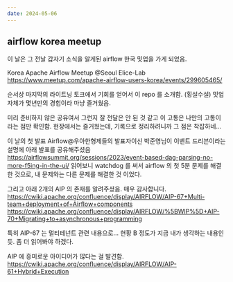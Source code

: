 ```yaml
---
date: 2024-05-06
---
```


## airflow korea meetup

이 날은 그 전날 갑자기 소식을 알게된 airflow 한국 밋업을 가게 되었음.

Korea Apache Airflow Meetup @Seoul Elice-Lab
https://www.meetup.com/apache-airflow-users-korea/events/299605465/

순서상 마지막의 라이트닝 토크에서 기회를 얻어서 이 repo 를 소개함. (횡설수설)
밋업 자체가 몇년만의 경험이라 마냥 즐거웠음.

미리 준비하지 않은 공유여서 그런지 잘 전달은 안 된 것 같고 이 고통은 나만의 고통이라는 점만 확인함. 
현장에서는 즐거웠는데, 기록으로 정리하려니까 그 점은 착잡하네...

이 날의 첫 발표 Airflow@우아한형제들의 발표자이신 박준영님이 이벤트 드리븐이라는 설명에 아래 발표를 공유해주셨음
https://airflowsummit.org/sessions/2023/event-based-dag-parsing-no-more-f5ing-in-the-ui/
읽어보니 watchdog 를 써서 airflow 의 첫 5분 문제를 해결한 것으로, 내 문제와는 다른 문제를 해결한 것 이었다.

그리고 아래 2개의 AIP 의 존재를 알려주셨음. 매우 감사합니다.
https://cwiki.apache.org/confluence/display/AIRFLOW/AIP-67+Multi-team+deployment+of+Airflow+components
https://cwiki.apache.org/confluence/display/AIRFLOW/%5BWIP%5D+AIP-70+Migrating+to+asynchronous+programming

특히 AIP-67 는 멀티테넌트 관련 내용으로... 
현황 B 정도가 지금 내가 생각하는 내용인듯. 좀 더 읽어봐야 하겠다.

AIP 에 흥미로운 아이디어가 많다는 걸 발견함.
https://cwiki.apache.org/confluence/display/AIRFLOW/AIP-61+Hybrid+Execution
